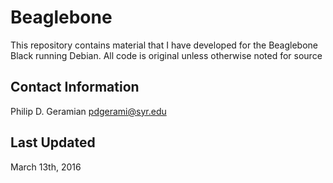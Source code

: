 Beaglebone
==========
This repository contains material that I have 
developed for the Beaglebone Black running 
Debian. All code is original unless otherwise 
noted for source

Contact Information
--------------------
Philip D. Geramian 
pdgerami@syr.edu

Last Updated
-------------
March 13th, 2016
